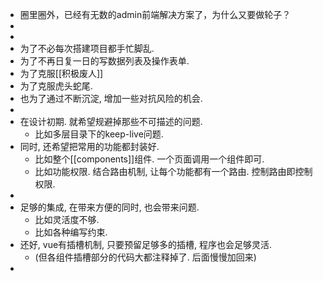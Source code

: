 - 圈里圈外，已经有无数的admin前端解决方案了，为什么又要做轮子？
-
-
- 为了不必每次搭建项目都手忙脚乱.
- 为了不再日复一日的写数据列表及操作表单.
- 为了克服[[积极废人]]
- 为了克服虎头蛇尾.
- 也为了通过不断沉淀, 增加一些对抗风险的机会.
-
- 在设计初期. 就希望规避掉那些不可描述的问题.
	- 比如多层目录下的keep-live问题.
- 同时, 还希望把常用的功能都封装好.
	- 比如整个[[components]]组件. 一个页面调用一个组件即可.
	- 比如功能权限. 结合路由机制, 让每个功能都有一个路由. 控制路由即控制权限.
-
- 足够的集成, 在带来方便的同时, 也会带来问题.
	- 比如灵活度不够.
	- 比如各种编写约束.
- 还好, vue有插槽机制, 只要预留足够多的插槽, 程序也会足够灵活.
	- (但各组件插槽部分的代码大都注释掉了. 后面慢慢加回来)
-